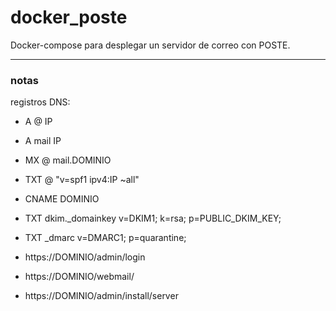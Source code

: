 # docker_poste

Docker-compose para desplegar un servidor de correo con POSTE.

---
### notas
registros DNS:
- A @ IP
- A mail IP
- MX @ mail.DOMINIO
- TXT @ "v=spf1 ipv4:IP ~all" 
- CNAME DOMINIO
- TXT dkim._domainkey v=DKIM1; k=rsa; p=PUBLIC_DKIM_KEY;
- TXT _dmarc v=DMARC1; p=quarantine;

- https://DOMINIO/admin/login
- https://DOMINIO/webmail/
- https://DOMINIO/admin/install/server
